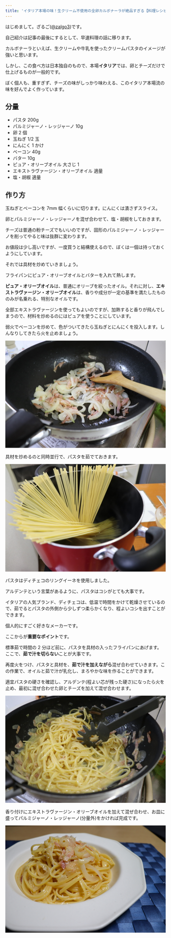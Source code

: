 ```yaml
---
title: 'イタリア本場の味！生クリーム不使用の全卵カルボナーラが絶品すぎる【料理レシピ】'
---
```


はじめまして。ざるご([@zalgo3](https://twitter.com/zalgo3))です。

自己紹介は記事の最後にするとして、早速料理の話に移ります。

カルボナーラといえば、生クリームや牛乳を使ったクリームパスタのイメージが強いと思います。

しかし、この食べ方は日本独自のもので、本場**イタリア**では、卵とチーズだけで仕上げるものが一般的です。

ぼく個人も、重すぎず、チーズの味がしっかり味わえる、このイタリア本場流の味を好んでよく作っています。

## 分量

-   パスタ 200g
-   パルミジャーノ・レッジャーノ 10g
-   卵 2 個
-   玉ねぎ 1/2 玉
-   にんにく 1 かけ
-   ベーコン 40g
-   バター 10g
-   ピュア・オリーブオイル 大さじ 1
-   エキストラヴァージン・オリーブオイル 適量
-   塩・胡椒 適量

## 作り方

玉ねぎとベーコンを 7mm 幅くらいに切ります。にんにくは潰さずスライス。

卵とパルミジャーノ・レッジャーノを混ぜ合わせて、塩・胡椒をしておきます。

チーズは普通の粉チーズでもいいのですが、固形のパルミジャーノ・レッジャーノを削ってやると味は抜群に変わります。

お値段は少し高いですが、一度買うと結構使えるので、ぼくは一個は持っておくようにしています。

<Affiliates query="パルミジャーノ・レッジャーノ" />

<Affiliates asin="B004KULMRQ" rakutenItemCode="glv-p5:10046509" JAN="0098399450001" query="Microplane" />

それでは具材を炒めていきましょう。

フライパンにピュア・オリーブオイルとバターを入れて熱します。

**ピュア・オリーブオイル**は、普通にオリーブを絞ったオイル。それに対し、**エキストラヴァージン・オリーブオイル**は、香りや成分が一定の基準を満たしたもののみが名乗れる、特別なオイルです。

全部エキストラヴァージンを使ってもよいのですが、加熱すると香りが飛んでしまうので、材料を炒めるのにはピュアを使うことにしています。

弱火でベーコンを炒めて、色がついてきたら玉ねぎとにんにくを投入します。しんなりしてきたら火を止めましょう。

![](saute-vegetables.jpg)

具材を炒めるのと同時並行で、パスタを茹でておきます。

![](boil-pasta.jpg)

パスタはディチェコのリングイーネを使用しました。

アルデンテという言葉があるように、パスタはコシがとても大事です。

イタリアの人気ブランド、ディチェコは、低温で時間をかけて乾燥させているので、茹でるとパスタの外側から少しずつ柔らかくなり、程よいコシを出すことができます。

個人的にすごく好きなメーカーです。

<Affiliates asin="B01B11O36I" JAN="8001250002419" query="ディチェコ リングイーネ" />

ここからが**重要なポイント**です。

標準茹で時間の 2 分ほど前に、パスタを具材の入ったフライパンにあげます。ここで、**茹で汁を切らない**ことが大事です。

再度火をつけ、パスタと具材を、**茹で汁を加えながら**混ぜ合わせていきます。この作業で、オイルと茹で汁が乳化し、まろやかな味を作ることができます。

適宜パスタの硬さを確認し、アルデンテ(程よい芯が残った硬さ)になったら火を止め、最初に混ぜ合わせた卵とチーズを加えて混ぜ合わせます。

![](mantecare.jpg)

香り付けにエキストラヴァージン・オリーブオイルを加えて混ぜ合わせ、お皿に盛ってパルミジャーノ・レッジャーノ(分量外)をかければ完成です。

![](carbonara.jpg)
